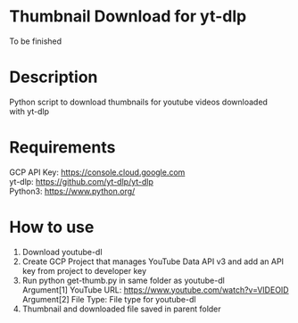 # Thumbnail Download for yt-dlp

To be finished

# Description <br />
Python script to download thumbnails for youtube videos downloaded <br />
with yt-dlp

# Requirements <br />
GCP API Key: https://console.cloud.google.com  <br />
yt-dlp: https://github.com/yt-dlp/yt-dlp <br />
Python3: https://www.python.org/

# How to use
1. Download youtube-dl
2. Create GCP Project that manages YouTube Data API v3 and add an API key from project to developer key
3. Run python get-thumb.py in same folder as youtube-dl  <br />
   Argument[1] YouTube URL: https://www.youtube.com/watch?v=VIDEOID <br />
   Argument[2] File Type: File type for youtube-dl <br />
4. Thumbnail and downloaded file saved in parent folder

 


